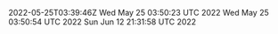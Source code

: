 2022-05-25T03:39:46Z
Wed May 25 03:50:23 UTC 2022
Wed May 25 03:50:54 UTC 2022
Sun Jun 12 21:31:58 UTC 2022
